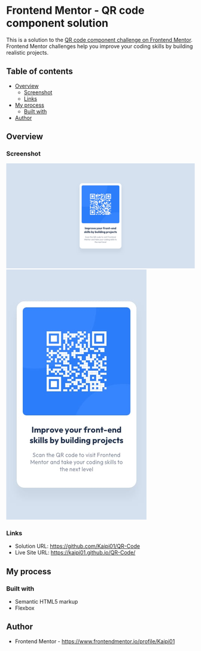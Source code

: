 # Frontend Mentor - QR code component solution

This is a solution to the [QR code component challenge on Frontend Mentor](https://www.frontendmentor.io/challenges/qr-code-component-iux_sIO_H). Frontend Mentor challenges help you improve your coding skills by building realistic projects. 

## Table of contents

- [Overview](#overview)
  - [Screenshot](#screenshot)
  - [Links](#links)
- [My process](#my-process)
  - [Built with](#built-with)
- [Author](#author)

## Overview

### Screenshot

![](./design/desktop-design.jpg)
![](./design/mobile-design.jpg)

### Links

- Solution URL: https://github.com/Kaipi01/QR-Code
- Live Site URL: https://kaipi01.github.io/QR-Code/

## My process

### Built with

- Semantic HTML5 markup
- Flexbox

## Author

- Frontend Mentor - https://www.frontendmentor.io/profile/Kaipi01

